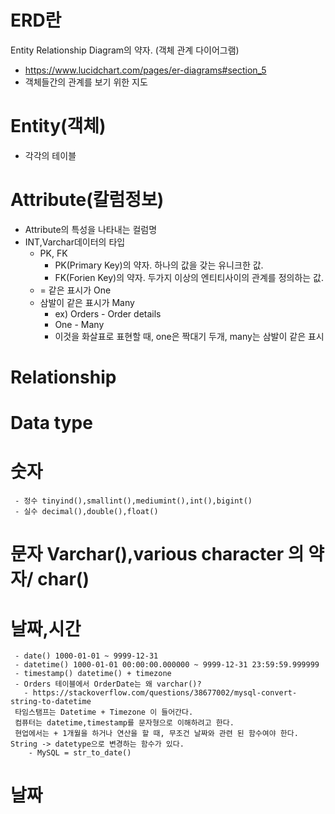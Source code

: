 # ERD란
Entity Relationship Diagram의 약자. (객체 관계 다이어그램)
- https://www.lucidchart.com/pages/er-diagrams#section_5
- 객체들간의 관계를 보기 위한 지도

# Entity(객체)
  - 각각의 테이블

# Attribute(칼럼정보)
  - Attribute의 특성을 나타내는 컬럼명
  - INT,Varchar데이터의 타입
    - PK, FK
      - PK(Primary Key)의 약자. 하나의 값을 갖는 유니크한 값.
      - FK(Forien Key)의 약자. 두가지 이상의 엔티티사이의 관계를 정의하는 값.
    - = 같은 표시가 One
    - 삼발이 같은 표시가 Many
      - ex) Orders - Order details
      -  One - Many
      - 이것을 화살표로 표현할 때, one은 짝대기 두개, many는 삼발이 같은 표시
# Relationship
   # Data type

   # 숫자
     - 정수 tinyind(),smallint(),mediumint(),int(),bigint()
     - 실수 decimal(),double(),float()

   # 문자 Varchar(),various character 의 약자/ char()
   # 날짜,시간
     - date() 1000-01-01 ~ 9999-12-31
     - datetime() 1000-01-01 00:00:00.000000 ~ 9999-12-31 23:59:59.999999
     - timestamp() datetime() + timezone
     - Orders 테이블에서 OrderDate는 왜 varchar()?
       - https://stackoverflow.com/questions/38677002/mysql-convert-string-to-datetime
     타임스탬프는 Datetime + Timezone 이 들어간다.
     컴퓨터는 datetime,timestamp를 문자형으로 이해하려고 한다.
     현업에서는 + 1개월을 하거나 연산을 할 때, 무조건 날짜와 관련 된 함수여야 한다. String -> datetype으로 변경하는 함수가 있다.
        - MySQL = str_to_date()
   # 날짜